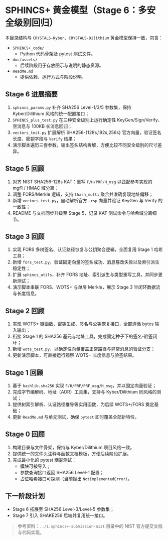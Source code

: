 # SPHINCS+ 黄金模型（Stage 6：多安全级别回归）

本目录结构与 `CRYSTALS-Kyber`、`CRYSTALS-Dilithium` 黄金模型保持一致，包含：

- `SPHINCS+_code/`
  - Python 代码骨架及 pytest 测试文件。
- `doc/assets/`
  - 后续阶段用于存放图示与说明的静态资源。
- `ReadMe.md`
  - 提供依赖、运行方式与阶段说明。

## Stage 6 进展摘要

1. `sphincs_params.py` 补齐 SHA256 Level-1/3/5 参数集，保持 Kyber/Dilithium 风格的统一配置接口；
2. `SPHINCS_plus_test.py` 在三种安全级别上运行确定性 KeyGen/Sign/Verify、空消息与 100KB 长消息回归；
3. `vectors_test.py` 扩展解析 SHA256-{128s,192s,256s} 官方向量，验证签名长度、密钥字段与 `Verify` 结果；
4. 演示脚本遍历三套参数，输出签名结构拆解，方便比较不同安全级别的尺寸差异。

## Stage 5 回顾

1. 对齐 NIST SHA256-128s KAT：重写 `F/H/PRF/H_msg` 以匹配参考实现的 mgf1 / HMAC 域分离；
2. 调整 FORS/Merkle 逻辑，支持 `thash_multi` 聚合并准确复现地址偏移；
3. 新增 `vectors_test.py`，自动解析官方 `.rsp` 向量并验证 KeyGen 与 Verify 的一致性；
4. README 与文档同步升级至 Stage 5，记录 KAT 测试命令与哈希域分离细节。

## Stage 3 回顾

1. 实现 FORS 多树签名、认证路径恢复与公钥聚合逻辑，全面复用 Stage 1 哈希工具；
2. 新增 `fors_test.py`，验证固定向量的签名成功、消息篡改失败以及索引派生稳定性；
3. 扩展 `sphincs_utils`，补齐 FORS 地址、索引派生与类型重写工具，并同步更新测试；
4. 演示脚本串联 FORS、WOTS+ 与单层 Merkle，展示 Stage 3 半闭环数据流与长度信息。

## Stage 2 回顾

1. 实现 WOTS+ 链函数、密钥生成、签名与公钥恢复接口，全部遵循 bytes 输入输出；
2. 衔接 Stage 1 的 SHA256 基元与地址工具，完成固定种子下的签名-验签闭环；
3. 新增 `wots_test.py`，以确定性向量覆盖正常路径与异常消息的验证分支；
4. 更新演示脚本，可直接运行观察 WOTS+ 长度信息与验签结果。

## Stage 1 回顾

1. 基于 `hashlib.sha256` 实现 `F/H/PRF/PRF_msg/H_msg`，并以固定向量验证；
2. 完成字节编解码、地址（ADR）工具集，支持与 Kyber/Dilithium 同风格的测试；
3. 提供树索引解析、认证路径推导等实用函数，为后续 WOTS+/FORS 奠定基础；
4. 更新 `ReadMe.md` 与单元测试，确保 `pytest` 即时覆盖全部新特性。

## Stage 0 回顾

1. 构建目录与文件骨架，保持与 Kyber/Dilithium 项目风格一致。
2. 提供统一的文件头注释与函数文档模板，方便后续阶段扩展。
3. 完成最小化的 pytest 烟雾测试：
   - 模块可被导入；
   - 参数查询接口返回 SHA256 Level-1 配置；
   - 占位哈希接口可探测（当前抛出 `NotImplementedError`）。

## 下一阶段计划

- Stage 6 拓展至 SHA256 Level-3/Level-5 参数集；
- Stage 7 引入 SHAKE256 后端并复用统一接口。

> 参考资料：`../1.sphincs+-submission-nist` 目录中的 NIST 官方提交文档与代码实现。
